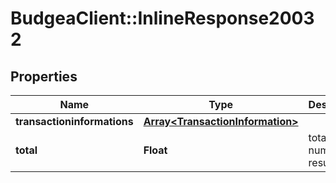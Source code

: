 # BudgeaClient::InlineResponse20032

## Properties
Name | Type | Description | Notes
------------ | ------------- | ------------- | -------------
**transactioninformations** | [**Array&lt;TransactionInformation&gt;**](TransactionInformation.md) |  | 
**total** | **Float** | total number of results | [optional] 


